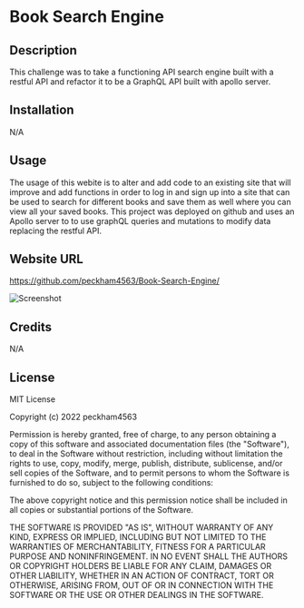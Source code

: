 # Book Search Engine

## Description
This challenge was to take a functioning API search engine built with a restful API and refactor it to be a GraphQL API built with apollo server. 

## Installation
N/A

## Usage

The usage of this webite is to alter and add code to an existing site that will improve and add functions in order to log in and sign up into a site that can be used to search for different books and save them as well where you can view all your saved books. This project was deployed on github and uses an Apollo server to to use graphQL queries and mutations to modify data replacing the restful API. 

## Website URL

https://github.com/peckham4563/Book-Search-Engine/

![Screenshot](/Other/Tech-Blog-Screenshot-1.png "Webpage Screenshot")

## Credits

N/A

## License

MIT License

Copyright (c) 2022 peckham4563

Permission is hereby granted, free of charge, to any person obtaining a copy
of this software and associated documentation files (the "Software"), to deal
in the Software without restriction, including without limitation the rights
to use, copy, modify, merge, publish, distribute, sublicense, and/or sell
copies of the Software, and to permit persons to whom the Software is
furnished to do so, subject to the following conditions:

The above copyright notice and this permission notice shall be included in all
copies or substantial portions of the Software.

THE SOFTWARE IS PROVIDED "AS IS", WITHOUT WARRANTY OF ANY KIND, EXPRESS OR
IMPLIED, INCLUDING BUT NOT LIMITED TO THE WARRANTIES OF MERCHANTABILITY,
FITNESS FOR A PARTICULAR PURPOSE AND NONINFRINGEMENT. IN NO EVENT SHALL THE
AUTHORS OR COPYRIGHT HOLDERS BE LIABLE FOR ANY CLAIM, DAMAGES OR OTHER
LIABILITY, WHETHER IN AN ACTION OF CONTRACT, TORT OR OTHERWISE, ARISING FROM,
OUT OF OR IN CONNECTION WITH THE SOFTWARE OR THE USE OR OTHER DEALINGS IN THE
SOFTWARE.
